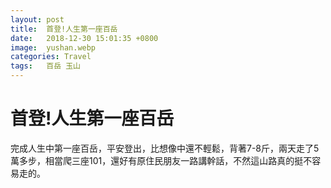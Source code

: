 ```yaml
---
layout: post
title:  首登!人生第一座百岳
date:   2018-12-30 15:01:35 +0800
image:  yushan.webp
categories: Travel
tags:   百岳 玉山
--- 
```


# 首登!人生第一座百岳
完成人生中第一座百岳，平安登出，比想像中還不輕鬆，背著7-8斤，兩天走了5萬多步，相當爬三座101，還好有原住民朋友一路講幹話，不然這山路真的挺不容易走的。

